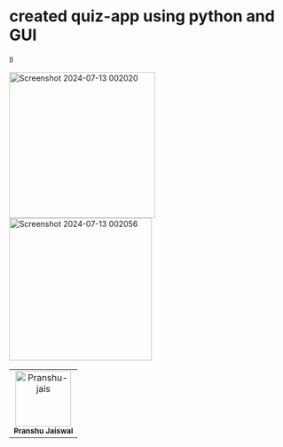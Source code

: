 # created quiz-app using python and GUI  

ll

<img width="263" alt="Screenshot 2024-07-13 002020" src="https://github.com/user-attachments/assets/87c26864-b7fb-4c25-86a7-300c1a4839c4">





<img width="257" alt="Screenshot 2024-07-13 002056" src="https://github.com/user-attachments/assets/a78dd6a1-ef23-4ec7-9ca2-6ff75230c4c0">
<!-- readme: contributors -start -->
<table>
	<tbody>
		<tr>
            <td align="center">
                <a href="https://github.com/Pranshu-jais">
                    <img src="https://avatars.githubusercontent.com/u/150207373?v=4" width="100;" alt="Pranshu-jais"/>
                    <br />
                    <sub><b>Pranshu Jaiswal</b></sub>
                </a>
            </td>
		</tr>
	<tbody>
</table>
<!-- readme: contributors -end -->
